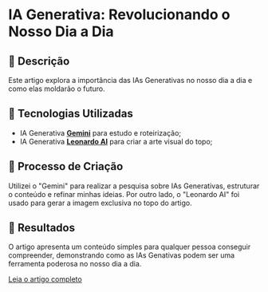 # IA Generativa: Revolucionando o Nosso Dia a Dia

## 📒 Descrição
Este artigo explora a importância das IAs Generativas no nosso dia a dia e como elas moldarão o futuro.

## 🤖 Tecnologias Utilizadas
- IA Generativa **[Gemini](https://gemini.google.com/)** para estudo e roteirização;
- IA Generativa **[Leonardo AI](https://leonardo.ai)** para criar a arte visual do topo;

## 🧐 Processo de Criação
Utilizei o "Gemini" para realizar a pesquisa sobre IAs Generativas, estruturar o conteúdo e refinar minhas ideias. Por outro lado, o "Leonardo AI" foi usado para gerar a imagem exclusiva no topo do artigo.

## 🚀 Resultados
O artigo apresenta um conteúdo simples para qualquer pessoa conseguir compreender, demonstrando como as IAs Genativas podem ser uma ferramenta poderosa no nosso dia a dia.

[Leia o artigo completo](https://charlesbrun.github.io/lab-natty-or-not/)
